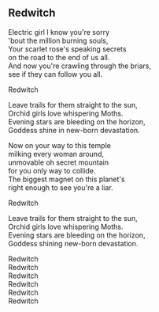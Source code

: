 ## Redwitch

Electric girl I know you're sorry  
'bout the million burning souls,  
Your scarlet rose's speaking secrets  
on the road to the end of us all.  
And now you're crawling through the briars,  
see if they can follow you all.

Redwitch

Leave trails for them straight to the sun,  
Orchid girls love whispering Moths.  
Evening stars are bleeding on the horizon,  
Goddess shine in new-born devastation.  

Now on your way to this temple  
milking every woman around,  
unmovable oh secret mountain  
for you only way to collide.  
The biggest magnet on this planet's  
right enough to see you're a liar.

Redwitch

Leave trails for them straight to the sun,  
Orchid girls love whispering Moths.  
Evening stars are bleeding on the horizon,  
Goddess shining new-born devastation.

Redwitch  
Redwitch  
Redwitch  
Redwitch  
Redwitch  
Redwitch
